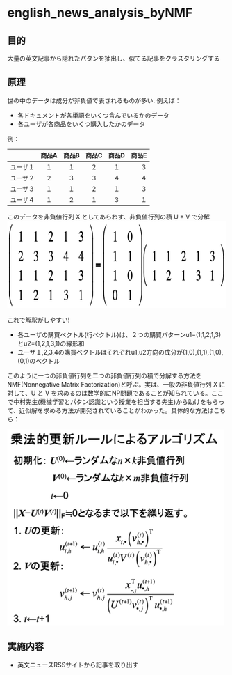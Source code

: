 # english_news_analysis_byNMF

## 目的
大量の英文記事から隠れたパタンを抽出し、似てる記事をクラスタリングする

## 原理
世の中のデータは成分が非負値で表されるものが多い. 例えば：
+ 各ドキュメントが各単語をいくつ含んでいるかのデータ
+ 各ユーザが各商品をいくつ購入したかのデータ

例： 

|  |商品A|商品B|商品C|商品D|商品E|
|--|:--:|:---:|:--:|:--:|---:|
|ユーザ１|１|１|２|１|３|
|ユーザ２|２|３|３|４|４|
|ユーザ３|１|１|２|１|３|
|ユーザ４|１|２|１|３|１|

このデータを非負値行列 X としてあらわす、非負値行列の積 U * V で分解
<img src="https://github.com/luguorenjian/english_news_analysis_byNMF/blob/master/nmf.png" width=600 height=200 />

これで解釈がしやすい! 
+ 各ユーザの購買ベクトル(行ベクトル)は、２つの購買パターンu1=(1,1,2,1,3)とu2=(1,2,1,3,1)の線形和　
+ ユーザ１,2,3,4の購買ベクトルはそれぞれu1,u2方向の成分が(1,0),(1,1),(1,0),(0,1)のベクトル 

このように一つの非負値行列を二つの非負値行列の積で分解する方法をNMF(Nonnegative Matrix Factorization)と呼ぶ。実は、一般の非負値行列 X に対して、U と V を求めるのは数学的にNP問題であることが知られている。ここで中村先生(機械学習とパタン認識という授業を担当する先生)から助けをもらって、近似解を求める方法が開発されていることがわかった。具体的な方法はこちら： 

<img src="https://github.com/luguorenjian/english_news_analysis_byNMF/blob/master/nmf更新ルール.png" width=500 height=450 />

## 実施内容
+ 英文ニュースRSSサイトから記事を取り出す

